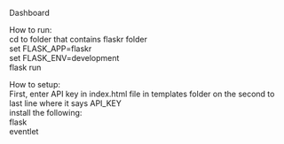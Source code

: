 Dashboard

How to run: </br>
  cd to folder that contains flaskr folder </br>
  set FLASK_APP=flaskr </br>
  set FLASK_ENV=development </br> 
  flask run

How to setup: </br>
  First, enter API key in index.html file in templates folder on the second to last line where it says API_KEY </br>
  install the following: </br>
    flask </br>
    eventlet
